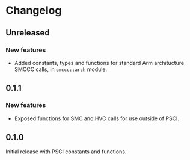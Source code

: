 # Changelog

## Unreleased

### New features

- Added constants, types and functions for standard Arm architucture SMCCC calls, in `smccc::arch`
  module.

## 0.1.1

### New features

- Exposed functions for SMC and HVC calls for use outside of PSCI.

## 0.1.0

Initial release with PSCI constants and functions.
